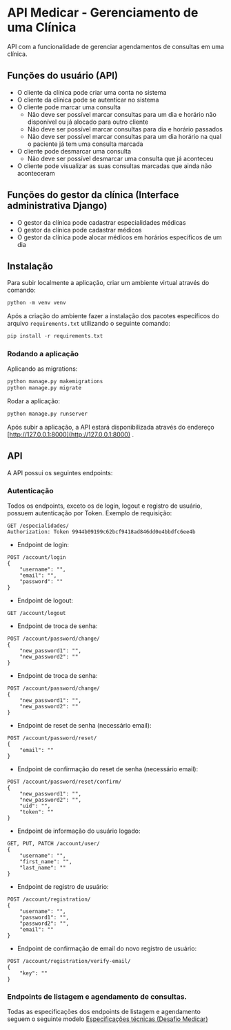 
# API Medicar - Gerenciamento de uma Clínica
API com a funcionalidade de gerenciar agendamentos de consultas em uma clínica.

## Funções do usuário (API)
* O cliente da clínica pode criar uma conta no sistema
* O cliente da clínica pode se autenticar no sistema
* O cliente pode marcar uma consulta
  * Não deve ser possível marcar consultas para um dia e horário não disponível ou já alocado para outro cliente
  * Não deve ser possível marcar consultas para dia e horário passados
  * Não deve ser possível marcar consultas para um dia horário na qual o paciente já tem uma consulta marcada
* O cliente pode desmarcar uma consulta
  * Não deve ser possível desmarcar uma consulta que já aconteceu
* O cliente pode visualizar as suas consultas marcadas que ainda não aconteceram

## Funções do gestor da clínica (Interface administrativa Django)
* O gestor da clínica pode cadastrar especialidades médicas
* O gestor da clínica pode cadastrar médicos
* O gestor da clínica pode alocar médicos em horários específicos de um dia

## Instalação
 Para subir localmente a aplicação, criar um ambiente virtual através do comando:
```python
python -m venv venv
``` 
 Após a criação do ambiente fazer a instalação dos pacotes específicos do arquivo `requirements.txt` utilizando o seguinte comando:
```python
pip install -r requirements.txt
```
### Rodando a aplicação
Aplicando as migrations:
```python
python manage.py makemigrations
python manage.py migrate
```
Rodar a aplicação:
```python
python manage.py runserver
```
Após subir a aplicação, a API estará disponibilizada através do endereço [http://127.0.0.1:8000](http://127.0.0.1:8000) .

## API
A API possui os seguintes endpoints:

### Autenticação
Todos os endpoints, exceto os de login, logout e registro de usuário, possuem autenticação  por Token. Exemplo de requisição:
```
GET /especialidades/
Authorization: Token 9944b09199c62bcf9418ad846dd0e4bbdfc6ee4b
```

* Endpoint de login:
```
POST /account/login
{
    "username": "",
    "email": "",
    "password": ""
}
```

* Endpoint de logout:
```
GET /account/logout
```

* Endpoint de troca de senha:
```
POST /account/password/change/
{
    "new_password1": "",
    "new_password2": ""
}
```

* Endpoint de troca de senha:
```
POST /account/password/change/
{
    "new_password1": "",
    "new_password2": ""
}
```
* Endpoint de reset de senha (necessário email):
```
POST /account/password/reset/
{
    "email": ""
}
```
* Endpoint de confirmação do reset de senha (necessário email):
```
POST /account/password/reset/confirm/
{
    "new_password1": "",
    "new_password2": "",
    "uid": "",
    "token": ""
}
```

* Endpoint de informação do usuário logado:
```
GET, PUT, PATCH /account/user/
{
    "username": "",
    "first_name": "",
    "last_name": ""
}
```

* Endpoint de registro de usuário:
```
POST /account/registration/
{
    "username": "",
    "password1": "",
    "password2": "",
    "email": ""
}
```

* Endpoint de confirmação de email do novo registro de usuário:
```
POST /account/registration/verify-email/
{
    "key": ""
}
```
### Endpoints de listagem e agendamento de consultas.
Todas as especificações dos endpoints de listagem e agendamento seguem o seguinte modelo [Especificações técnicas (Desafio Medicar)](https://github.com/Intmed-Software/vagas/blob/master/backend/README.md)
